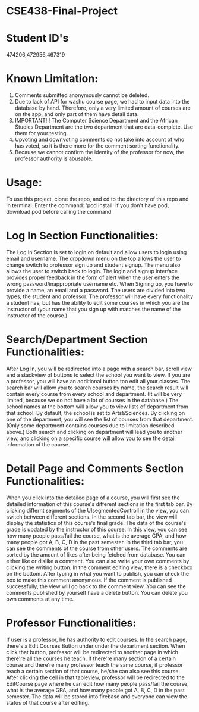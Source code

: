 # CSE438-Final-Project

# Student ID's

474206,472956,467319

# Known Limitation:
  1. Comments submitted anonymously cannot be deleted.
  2. Due to lack of API for washu course page, we had to input data into the database by hand. Therefore, only a very limited amount of courses are on the app, and only part of them have detail data.
  3. IMPORTANT!!! The Computer Science Department and the African Studies Department are the two department that are data-complete. Use them for your testing.
  4. Upvoting and downvoting comments do not take into account of who has voted, so it is there more for the comment sorting functionality.
  5. Because we cannot confirm the identity of the professor for now, the professor authority is abusable.
  
# Usage:
To use this project, clone the repo, and cd to the directory of this repo and in terminal.
Enter the command: 'pod install'
if you don't have pod, download pod before calling the command

# Log In Section Functionalities:
The Log In Section is set to login on default and allow users to login using email and username. The dropdown menu on the top allows the user to change switch to professor sign up and student signup. The menu also allows the user to switch back to login. The login and signup interface provides proper feedback in the form of alert when the user enters the wrong password/inappropriate username etc. When Signing up, you have to provide a name, an email and a password. The users are divided into two types, the student and professor. The professor will have every functionality a student has, but has the ability to edit some courses in which you are the instructor of (your name that you sign up with matches the name of the instructor of the course.)

# Search/Department Section Functionalities:
After Log In, you will be redirected into a page with a search bar, scroll view and a stackview of buttons to select the school you want to view. If you are a professor, you will have an additional button too edit all your classes. The search bar will allow you to search courses by name, the search result will contain every course from every school and department. (It will be very limited, because we do not have a lot of courses in the database.) The school names at the bottom will allow you to view lists of department from that school. By default, the school is set to Arts&Sciences. By clicking on one of the department, you will see the list of courses from that department. (Only some department contains courses due to limitation described above.) Both search and clicking on department will lead you to another view, and clicking on a specific course will allow you to see the detail information of the course.

# Detail Page and Comments Section Functionalities:
When you click into the detailed page of a course, you will first see the detailed information of this course's different sections in the first tab bar. By clicking differnt segments of the UIsegmentedControll in the view, you can switch between different sections. In the second tab bar, the view will display the statistics of this course's final grade. The data of the course's grade is updated by the instructor of this course. In this view, you can see how many people pass/fail the course, what is the average GPA, and how many people got A, B, C, D in the past semester. In the third tab bar, you can see the comments of the course from other users. The comments are sorted by the amount of likes after being fetched from database. You can either like or dislike a comment. You can also write your own comments by clicking the writing button. In the comment editing view, there is a checkbox on the bottom. After typing in what you want to publish, you can check the box to make this comment anonymous. If the comment is published successfully, the view will go back to the comment view. You can see the comments published by yourself have a delete button. You can delete you own comments at any time. 

# Professor Functionalities:
If user is a professor, he has authority to edit courses. In the search page, there's a Edit Courses Button under under the department section. When click that button, professor will be redirected to another page in which there're all the courses he teach. If there're many section of a certain course and there're many professor teach the same course, if professor teach a certain section of that course, he/she can also see this course. After clicking the cell in that tableview, professor will be redirected to the EditCourse page where he can edit how many people pass/fail the course, what is the average GPA, and how many people got A, B, C, D in the past semester. The data will be stored into firebase and everyone can view the status of that course after editing. 
